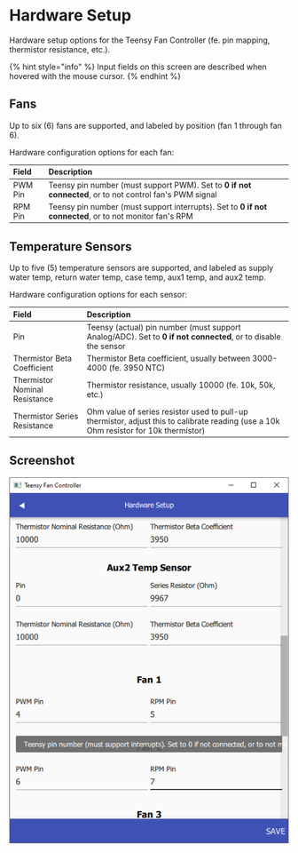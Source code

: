 # Hardware Setup

Hardware setup options for the Teensy Fan Controller \(fe. pin mapping, thermistor resistance, etc.\).

{% hint style="info" %}
Input fields on this screen are described when hovered with the mouse cursor.
{% endhint %}

## Fans

Up to six \(6\) fans are supported, and labeled by position \(fan 1 through fan 6\).

Hardware configuration options for each fan:

| Field | Description |
| :--- | :--- |
| PWM Pin | Teensy pin number \(must support PWM\). Set to **0 if not connected**, or to not control fan's PWM signal |
| RPM Pin | Teensy pin number \(must support interrupts\). Set to **0 if not connected**, or to not monitor fan's RPM |

## Temperature Sensors

Up to five \(5\) temperature sensors are supported, and labeled as supply water temp, return water temp, case temp, aux1 temp, and aux2 temp.

Hardware configuration options for each sensor:

| Field | Description |
| :--- | :--- |
| Pin | Teensy \(actual\) pin number \(must support Analog/ADC\). Set to **0 if not connected**, or to disable the sensor |
| Thermistor Beta Coefficient | Thermistor Beta coefficient, usually between 3000-4000 \(fe. 3950 NTC\) |
| Thermistor Nominal Resistance | Thermistor resistance, usually 10000 \(fe. 10k, 50k, etc.\) |
| Thermistor Series Resistance | Ohm value of series resistor used to pull-up thermistor, adjust this to calibrate reading \(use a 10k Ohm resistor for 10k thermistor\) |

## Screenshot

![Hardware Setup screenshot](../images/ui.hwsetup.2.png)


